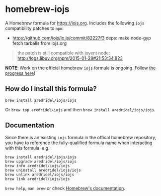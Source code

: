 # homebrew-iojs
A Homebrew formula for https://iojs.org.  Includes the following `iojs` compatibility patches to `npm`:

- https://github.com/iojs/io.js/commit/82227f3 deps: make node-gyp fetch tarballs from iojs.org

> the patch is still compatible with joyent node: http://logs.libuv.org/npm/2015-01-28#21:53:34.823

**NOTE**:  Work on the official homebrew `iojs` formula is ongoing. Follow [the progress here](https://github.com/Homebrew/homebrew/pull/36369)!

## How do I install this formula?
`brew install aredridel/iojs/iojs`

Or `brew tap aredridel/iojs` and then `brew install aredridel/iojs/iojs`.

## Documentation

Since there is an existing `iojs` formula in the offical homebrew repository, you have to reference the fully-qualified formula name when interacting with this formula.  e.g.
```
brew install aredridel/iojs/iojs
brew upgrade aredridel/iojs/iojs
brew info aredridel/iojs/iojs
brew uninstall aredridel/iojs/iojs
brew unlink aredridel/iojs/iojs
brew link aredridel/iojs/iojs
```

`brew help`, `man brew` or check [Homebrew's documentation](https://github.com/Homebrew/homebrew/tree/master/share/doc/homebrew#readme).
